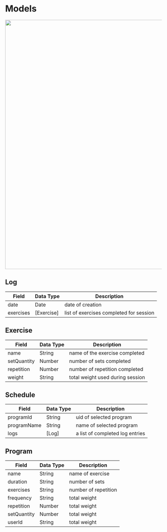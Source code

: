 # Models


<img src="https://raw.githubusercontent.com/johnathanachen/Fitii/master/docs/assets/images/models.png" width="800">


## Log

Field | Data Type | Description
--------- | ----------- | -----------
date | Date | date of creation
exercises | [Exercise] | list of exercises completed for session


## Exercise

Field | Data Type | Description
--------- | ----------- | -----------
name | String | name of the exercise completed
setQuantity | Number | number of sets completed
repetition | Number | number of repetition completed
weight | String | total weight used during session

## Schedule

Field | Data Type | Description
--------- | ----------- | -----------
programId | String | uid of selected program
programName | String | name of selected program
logs | [Log] | a list of completed log entries


## Program

Field | Data Type | Description
--------- | ----------- | -----------
name | String | name of exercise
duration | String | number of sets
exercises | String | number of repetition
frequency | String | total weight
repetition | Number | total weight
setQuantity | Number | total weight
userId | String | total weight
